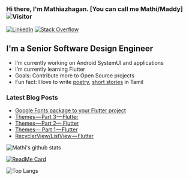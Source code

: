 ### Hi there, I'm Mathiazhagan. [You can call me Mathi/Maddy] ![Visitor](https://visitor-badge.laobi.icu/badge?page_id=mathiazhagan01.repoName)

<a href="https://www.linkedin.com/in/mathiazhagan01/">![LinkedIn](https://img.shields.io/badge/LinkedIn-0077B5?style=for-the-badge&logo=linkedin&logoColor=white)</a> <a href="https://stackoverflow.com/users/5299958/mathiazhagan01"><img alt="Stack Overflow" src="https://img.shields.io/badge/-Stack%20Overflow-FE7A16?style=for-the-badge&logo=stack-overflow&logoColor=white"></a>
 
## I'm a Senior Software Design Engineer
- I’m currently working on Android SystemUI and applications
- I’m currently learning Flutter
- Goals: Contribute more to Open Source projects
- Fun fact: I love to write [poetry](https://niralan-kirukalgal.blogspot.com/), [short stories](http://niralan-sirukathaigal.blogspot.in/) in Tamil

### Latest Blog Posts
<!-- BLOG-POST-LIST:START -->
- [Google Fonts package to your Flutter project](https://mathiazhagan01.medium.com/google-fonts-package-to-your-flutter-project-ac96c76cb90e?source=rss-ef0c6bef38ba------2)
- [Themes — Part 3 — Flutter](https://mathiazhagan01.medium.com/themes-part-3-flutter-708a07b0a44d?source=rss-ef0c6bef38ba------2)
- [Themes — Part 2— Flutter](https://mathiazhagan01.medium.com/themes-part-2-flutter-934cdec210ef?source=rss-ef0c6bef38ba------2)
- [Themes— Part 1 — Flutter](https://mathiazhagan01.medium.com/themes-part-1-flutter-e963d1eeb94?source=rss-ef0c6bef38ba------2)
- [RecyclerView/ListView — Flutter](https://mathiazhagan01.medium.com/recyclerview-listview-flutter-13e0c69925cb?source=rss-ef0c6bef38ba------2)
<!-- BLOG-POST-LIST:END -->

![Mathi's github stats](https://github-readme-stats.vercel.app/api?username=mathiazhagan01&show_icons=true&theme=material-palenight)

[![ReadMe Card](https://github-readme-stats.vercel.app/api/pin/?username=mathiazhagan01&repo=DrawableColorChange&theme=material-palenight)](https://github.com/mathiazhagan01/DrawableColorChange)

![Top Langs](https://github-readme-stats.vercel.app/api/top-langs/?username=mathiazhagan01&theme=material-palenight)
